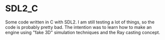# SDL2_C
Some code written in C with SDL2.
I am still testing a lot of things, so the code is probably pretty bad.
The intention was to learn how to make an engine using "fake 3D" simulation techniques and the Ray casting concept.
